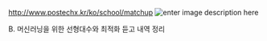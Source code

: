 http://www.postechx.kr/ko/school/matchup
![enter image description here](https://i.imgur.com/yz9KvCD.png)

B. 머신러닝을 위한 선형대수와 최적화 듣고 내역 정리
